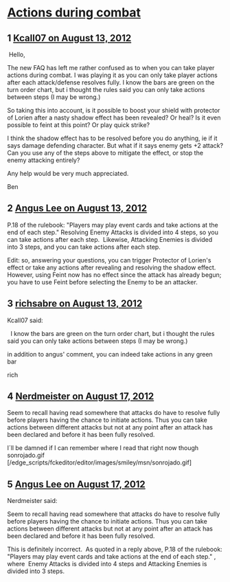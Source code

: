 # [Actions during combat](https://community.fantasyflightgames.com/topic/69037-actions-during-combat/)

## 1 [Kcall07 on August 13, 2012](https://community.fantasyflightgames.com/topic/69037-actions-during-combat/?do=findComment&comment=672908)

 Hello,

The new FAQ has left me rather confused as to when you can take player actions during combat. I was playing it as you can only take player actions after each attack/defense resolves fully. I know the bars are green on the turn order chart, but i thought the rules said you can only take actions between steps (I may be wrong.)

So taking this into account, is it possible to boost your shield with protector of Lorien after a nasty shadow effect has been revealed? Or heal? Is it even possible to feint at this point? Or play quick strike?

I think the shadow effect has to be resolved before you do anything, ie if it says damage defending character. But what if it says enemy gets +2 attack? Can you use any of the steps above to mitigate the effect, or stop the enemy attacking entirely? 

Any help would be very much appreciated.

Ben

## 2 [Angus Lee on August 13, 2012](https://community.fantasyflightgames.com/topic/69037-actions-during-combat/?do=findComment&comment=672971)

P.18 of the rulebook: "Players may play event cards and take actions at the end of each step." Resolving Enemy Attacks is divided into 4 steps, so you can take actions after each step.  Likewise, Attacking Enemies is divided into 3 steps, and you can take actions after each step.

Edit: so, answering your questions, you can trigger Protector of Lorien's effect or take any actions after revealing and resolving the shadow effect.  However, using Feint now has no effect since the attack has already begun; you have to use Feint before selecting the Enemy to be an attacker.

## 3 [richsabre on August 13, 2012](https://community.fantasyflightgames.com/topic/69037-actions-during-combat/?do=findComment&comment=673033)

Kcall07 said:

  I know the bars are green on the turn order chart, but i thought the rules said you can only take actions between steps (I may be wrong.)



in addition to angus' comment, you can indeed take actions in any green bar

rich

## 4 [Nerdmeister on August 17, 2012](https://community.fantasyflightgames.com/topic/69037-actions-during-combat/?do=findComment&comment=675234)

Seem to recall having read somewhere that attacks do have to resolve fully before players having the chance to initiate actions. Thus you can take actions between different attacks but not at any point after an attack has been declared and before it has been fully resolved.

I´ll be damned if I can remember where I read that right now though sonrojado.gif [/edge_scripts/fckeditor/editor/images/smiley/msn/sonrojado.gif]

## 5 [Angus Lee on August 17, 2012](https://community.fantasyflightgames.com/topic/69037-actions-during-combat/?do=findComment&comment=675283)

Nerdmeister said:

Seem to recall having read somewhere that attacks do have to resolve fully before players having the chance to initiate actions. Thus you can take actions between different attacks but not at any point after an attack has been declared and before it has been fully resolved.



This is definitely incorrect.  As quoted in a reply above, P.18 of the rulebook: "Players may play event cards and take actions at the end of each step." , where  Enemy Attacks is divided into 4 steps and Attacking Enemies is divided into 3 steps.

